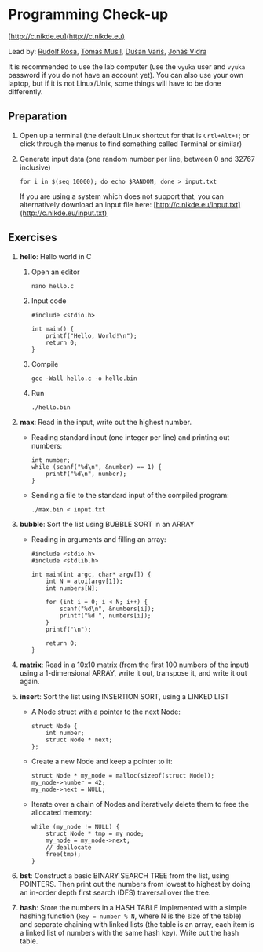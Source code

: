 # Programming Check-up

[http://c.nikde.eu](http://c.nikde.eu)

Lead by:
[Rudolf Rosa](https://ufal.mff.cuni.cz/rudolf-rosa),
[Tomáš Musil](https://ufal.mff.cuni.cz/tomas-musil),
[Dušan Variš](https://ufal.mff.cuni.cz/dusan-varis),
[Jonáš Vidra](https://ufal.mff.cuni.cz/jonas-vidra)

It is recommended to use the lab computer (use the `vyuka` user and `vyuka` password if you do not have an account yet). You can also use your own laptop, but if it is not Linux/Unix, some things will have to be done differently.

## Preparation

1. Open up a terminal (the default Linux shortcut for that is `Crtl+Alt+T`; or click through the menus to find something called Terminal or similar)

1. Generate input data (one random number per line, between 0 and 32767 inclusive)

       for i in $(seq 10000); do echo $RANDOM; done > input.txt
   If you are using a system which does not support that, you can alternatively download an input file here:
   [http://c.nikde.eu/input.txt](http://c.nikde.eu/input.txt)

## Exercises
    
1. **hello**: Hello world in C
    1. Open an editor
    
           nano hello.c
    1. Input code

           #include <stdio.h>
           
           int main() {
               printf("Hello, World!\n");
               return 0;
           }
    1. Compile
     
           gcc -Wall hello.c -o hello.bin
    1. Run
    
           ./hello.bin

1. **max**: Read in the input, write out the highest number. 
   
   * Reading standard input (one integer per line) and printing out numbers:    
   
         int number;
         while (scanf("%d\n", &number) == 1) {
             printf("%d\n", number);
         }
       
   * Sending a file to the standard input of the compiled program:
   
         ./max.bin < input.txt
1. **bubble**: Sort the list using BUBBLE SORT in an ARRAY

   * Reading in arguments and filling an array:

         #include <stdio.h>
         #include <stdlib.h>

         int main(int argc, char* argv[]) {
             int N = atoi(argv[1]);
             int numbers[N];

             for (int i = 0; i < N; i++) {
                 scanf("%d\n", &numbers[i]);
                 printf("%d ", numbers[i]);
             }
             printf("\n");
           
             return 0;
         }

1. **matrix**: Read in a 10x10 matrix (from the first 100 numbers of the input) using a 1-dimensional ARRAY, write it out, transpose it, and write it out again.
1. **insert**: Sort the list using INSERTION SORT, using a LINKED LIST

   * A Node struct with a pointer to the next Node:
  
         struct Node {
             int number;
             struct Node * next;
         };

   * Create a new Node and keep a pointer to it:

         struct Node * my_node = malloc(sizeof(struct Node));
         my_node->number = 42;
         my_node->next = NULL;

   * Iterate over a chain of Nodes and iteratively delete them to free the allocated memory:
   
         while (my_node != NULL) {
             struct Node * tmp = my_node;
             my_node = my_node->next;
             // deallocate
             free(tmp);
         }

1. **bst**: Construct a basic BINARY SEARCH TREE from the list, using POINTERS.
   Then print out the numbers from lowest to highest by doing an in-order depth first
   search (DFS) traversal over the tree.
1. **hash**: Store the numbers in a HASH TABLE implemented with a simple hashing function
    (``key = number % N``, where N is the size of the table) and separate chaining with linked lists
    (the table is an array, each item is a linked list of numbers with the
    same hash key). Write out the hash table.

